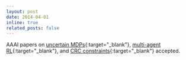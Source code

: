```yaml
---
layout: post
date: 2014-04-01
inline: true
related_posts: false
---
```


AAAI papers on [uncertain MDPs](/assets/pdf/aaai-HouYS14.pdf){:target="_blank"}, [multi-agent RL](/assets/pdf/aaai-Nguyen0LZZ14.pdf){:target="_blank"}, and [CRC constraints](/assets/pdf/aaai-KumarN0K14.pdf){:target="_blank"} accepted.